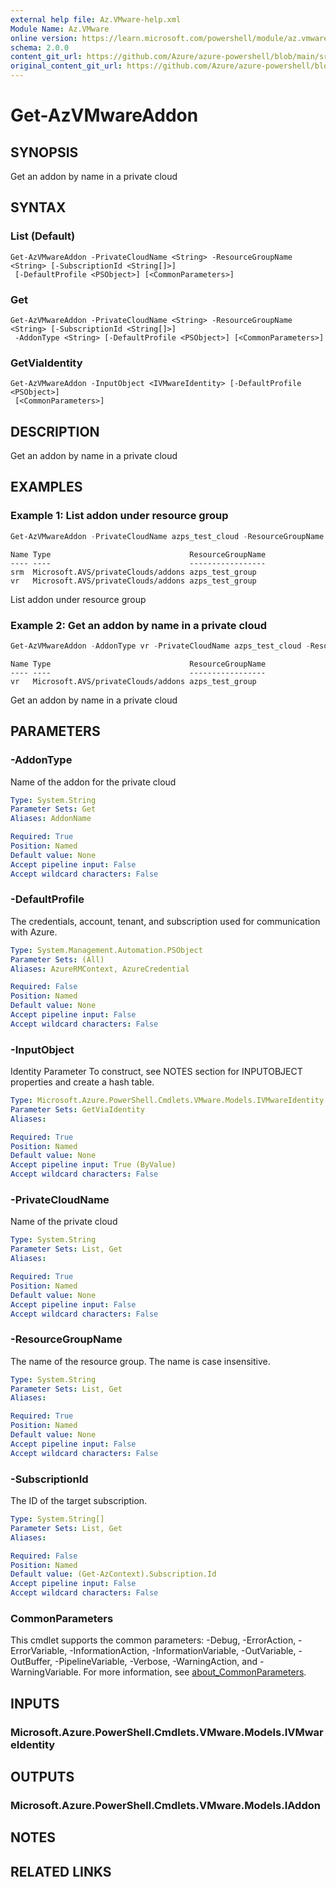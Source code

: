 ```yaml
---
external help file: Az.VMware-help.xml
Module Name: Az.VMware
online version: https://learn.microsoft.com/powershell/module/az.vmware/get-azvmwareaddon
schema: 2.0.0
content_git_url: https://github.com/Azure/azure-powershell/blob/main/src/VMware/VMware/help/Get-AzVMwareAddon.md
original_content_git_url: https://github.com/Azure/azure-powershell/blob/main/src/VMware/VMware/help/Get-AzVMwareAddon.md
---
```


# Get-AzVMwareAddon

## SYNOPSIS
Get an addon by name in a private cloud

## SYNTAX

### List (Default)
```
Get-AzVMwareAddon -PrivateCloudName <String> -ResourceGroupName <String> [-SubscriptionId <String[]>]
 [-DefaultProfile <PSObject>] [<CommonParameters>]
```

### Get
```
Get-AzVMwareAddon -PrivateCloudName <String> -ResourceGroupName <String> [-SubscriptionId <String[]>]
 -AddonType <String> [-DefaultProfile <PSObject>] [<CommonParameters>]
```

### GetViaIdentity
```
Get-AzVMwareAddon -InputObject <IVMwareIdentity> [-DefaultProfile <PSObject>]
 [<CommonParameters>]
```

## DESCRIPTION
Get an addon by name in a private cloud

## EXAMPLES

### Example 1: List addon under resource group
```powershell
Get-AzVMwareAddon -PrivateCloudName azps_test_cloud -ResourceGroupName azps_test_group
```

```output
Name Type                               ResourceGroupName
---- ----                               -----------------
srm  Microsoft.AVS/privateClouds/addons azps_test_group
vr   Microsoft.AVS/privateClouds/addons azps_test_group
```

List addon under resource group

### Example 2: Get an addon by name in a private cloud
```powershell
Get-AzVMwareAddon -AddonType vr -PrivateCloudName azps_test_cloud -ResourceGroupName azps_test_group
```

```output
Name Type                               ResourceGroupName
---- ----                               -----------------
vr   Microsoft.AVS/privateClouds/addons azps_test_group
```

Get an addon by name in a private cloud

## PARAMETERS

### -AddonType
Name of the addon for the private cloud

```yaml
Type: System.String
Parameter Sets: Get
Aliases: AddonName

Required: True
Position: Named
Default value: None
Accept pipeline input: False
Accept wildcard characters: False
```

### -DefaultProfile
The credentials, account, tenant, and subscription used for communication with Azure.

```yaml
Type: System.Management.Automation.PSObject
Parameter Sets: (All)
Aliases: AzureRMContext, AzureCredential

Required: False
Position: Named
Default value: None
Accept pipeline input: False
Accept wildcard characters: False
```

### -InputObject
Identity Parameter
To construct, see NOTES section for INPUTOBJECT properties and create a hash table.

```yaml
Type: Microsoft.Azure.PowerShell.Cmdlets.VMware.Models.IVMwareIdentity
Parameter Sets: GetViaIdentity
Aliases:

Required: True
Position: Named
Default value: None
Accept pipeline input: True (ByValue)
Accept wildcard characters: False
```

### -PrivateCloudName
Name of the private cloud

```yaml
Type: System.String
Parameter Sets: List, Get
Aliases:

Required: True
Position: Named
Default value: None
Accept pipeline input: False
Accept wildcard characters: False
```

### -ResourceGroupName
The name of the resource group.
The name is case insensitive.

```yaml
Type: System.String
Parameter Sets: List, Get
Aliases:

Required: True
Position: Named
Default value: None
Accept pipeline input: False
Accept wildcard characters: False
```

### -SubscriptionId
The ID of the target subscription.

```yaml
Type: System.String[]
Parameter Sets: List, Get
Aliases:

Required: False
Position: Named
Default value: (Get-AzContext).Subscription.Id
Accept pipeline input: False
Accept wildcard characters: False
```

### CommonParameters
This cmdlet supports the common parameters: -Debug, -ErrorAction, -ErrorVariable, -InformationAction, -InformationVariable, -OutVariable, -OutBuffer, -PipelineVariable, -Verbose, -WarningAction, and -WarningVariable. For more information, see [about_CommonParameters](http://go.microsoft.com/fwlink/?LinkID=113216).

## INPUTS

### Microsoft.Azure.PowerShell.Cmdlets.VMware.Models.IVMwareIdentity

## OUTPUTS

### Microsoft.Azure.PowerShell.Cmdlets.VMware.Models.IAddon

## NOTES

## RELATED LINKS
